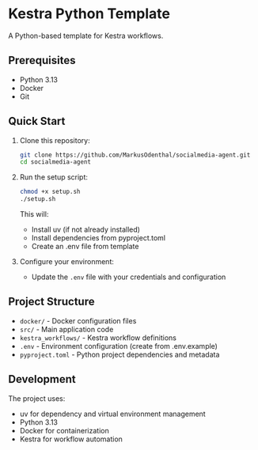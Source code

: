 # Kestra Python Template

A Python-based template for Kestra workflows.

## Prerequisites

- Python 3.13
- Docker
- Git

## Quick Start

1. Clone this repository:
   ```bash
   git clone https://github.com/MarkusOdenthal/socialmedia-agent.git
   cd socialmedia-agent
   ```

2. Run the setup script:
   ```bash
   chmod +x setup.sh
   ./setup.sh
   ```
   This will:
   - Install uv (if not already installed)
   - Install dependencies from pyproject.toml
   - Create an .env file from template

3. Configure your environment:
   - Update the `.env` file with your credentials and configuration

## Project Structure

- `docker/` - Docker configuration files
- `src/` - Main application code
- `kestra_workflows/` - Kestra workflow definitions
- `.env` - Environment configuration (create from .env.example)
- `pyproject.toml` - Python project dependencies and metadata

## Development

The project uses:
- uv for dependency and virtual environment management
- Python 3.13
- Docker for containerization
- Kestra for workflow automation
